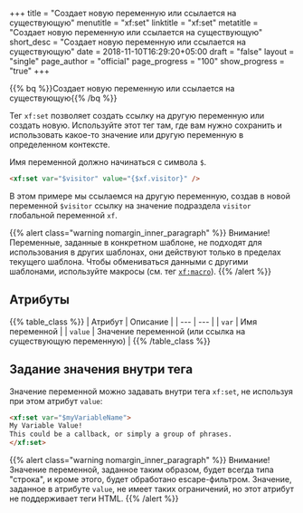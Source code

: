 +++
title = "Создает новую переменную или ссылается на существующую"
menutitle = "xf:set"
linktitle = "xf:set"
metatitle = "Создает новую переменную или ссылается на существующую"
short_desc = "Создает новую переменную или ссылается на существующую"
date = 2018-11-10T16:29:20+05:00
draft = "false"
layout = "single"
page_author = "official"
page_progress = "100"
show_progress = "true"
+++

{{% bq %}}Создает новую переменную или ссылается на существующую{{% /bq %}}

Тег `xf:set` позволяет создать ссылку на другую переменную или создать новую. Используйте этот тег там, где вам нужно сохранить и использовать какое-то значение или другую переменную в определенном контексте.

Имя переменной должно начинаться с символа `$`.

```html
<xf:set var="$visitor" value="{$xf.visitor}" />
```

В этом примере мы ссылаемся на другую переменную, создав в новой переменной `$visitor` ссылку на значение подраздела `visitor` глобальной переменной `xf`.

{{% alert class="warning nomargin_inner_paragraph" %}}
Внимание! Переменные, заданные в конкретном шаблоне, не подходят для использования в других шаблонах, они действуют только в пределах текущего шаблона. Чтобы обмениваться данными с другими шаблонами, используйте макросы (см. тег [`xf:macro`](/template/tags/xf-macro/)).
{{% /alert %}}

## Атрибуты

{{% table_class %}}
| Атрибут | Описание |
| --- | --- |
| `var` | Имя переменной |
| `value` | Значение переменной (или ссылка на существующую переменную) |
{{% /table_class %}}

## Задание значения внутри тега

Значение переменной можно задавать внутри тега `xf:set`, не используя при этом атрибут `value`:

```html
<xf:set var="$myVariableName">
My Variable Value!
This could be a callback, or simply a group of phrases.
</xf:set>
```

{{% alert class="warning nomargin_inner_paragraph" %}}
Внимание! Значение переменной, заданное таким образом, будет всегда типа "строка", и кроме этого, будет обработано escape-фильтром. Значение, заданное в атрибуте `value`, не имеет таких ограничений, но этот атрибут не поддерживает теги HTML.
{{% /alert %}}
